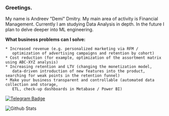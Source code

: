 ### Greetings.

My name is Andreev "Demi" Dmitry.
My main area of activity is Financial Management.
Currently I am studying Data Analysis in depth.
In the future I plan to delve deeper into ML engineering.

**What business problems can I solve:**

    * Increased revenue (e.g. personalized marketing via RFM / 
       optimization of advertising campaigns and retention by cohort)
    * Cost reduction (for example, optimization of the assortment matrix using ABC-XYZ analysis)
    * Increasing retention and LTV (changing the monetization model, 
       data-driven introduction of new features into the product, searching for weak points in the retention funnel)
    * Make your business transparent and controllable (automated data collection and storage, 
       ETL, check-up dashboards in Metabase / Power BI)

[![Telegram Badge](https://img.shields.io/badge/-demi7-blue?style=flat-square&logo=Telegram&logoColor=white&link=https://www.t.me/demi7)](https://www.t.me/demi7)

![Github Stats](https://github-readme-stats.vercel.app/api?username=DemiAnderson&count_private=true&show_icons=true&include_all_commits=true)

<!--
**DemiAnderson/DemiAnderson** is a ✨ _special_ ✨ repository because its `README.md` (this file) appears on your GitHub profile.

Here are some ideas to get you started:

- 🔭 I’m currently working on ...
- 🌱 I’m currently learning ...
- 👯 I’m looking to collaborate on ...
- 🤔 I’m looking for help with ...
- 💬 Ask me about ...
- 📫 How to reach me: ...
- 😄 Pronouns: ...
- ⚡ Fun fact: ...
-->
